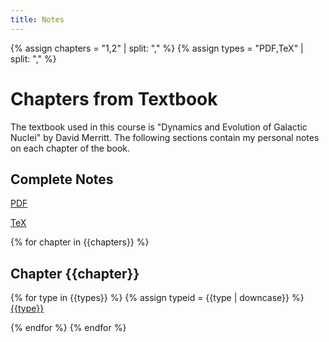 ```yaml
---
title: Notes
---
```


{% assign chapters = "1,2" | split: "," %}
{% assign types = "PDF,TeX" | split: "," %}

# Chapters from Textbook

The textbook used in this course is "Dynamics and Evolution of Galactic Nuclei" by David Merritt. The following sections contain my personal notes on each chapter of the book.

## Complete Notes

[PDF](notes/textbook/pdf/gr-notes.pdf)

[TeX](notes/textbook/gr-notes.tex)


{% for chapter in {{chapters}} %}
## Chapter {{chapter}}

{% for type in {{types}} %}
{% assign typeid = {{type | downcase}} %}
[{{type}}](notes/textbook/{{typeid}}/gr-ch{{chapter}}-notes.{{typeid}})

{% endfor %}
{% endfor %}
